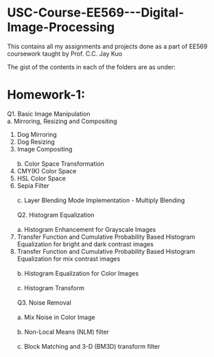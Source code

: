 # USC-Course-EE569---Digital-Image-Processing

This contains all my assignments and projects done as a part of EE569 coursework taught by Prof. C.C. Jay Kuo

The gist of the contents in each of the folders are as under:

**Homework-1:**
=
Q1. Basic Image Manipulation<br />
a. Mirroring, Resizing and Compositing 
1. Dog Mirroring
2. Dog Resizing
3. Image Compositing<br />
<br />b. Color Space Transformation
1. CMY(K) Color Space
2. HSL Color Space
3. Sepia Filter<br />
<br />c. Layer Blending Mode Implementation - Multiply Blending<br />
<br />Q2. Histogram Equalization<br />
<br />a. Histogram Enhancement for Grayscale Images<br />
1. Transfer Function and Cumulative Probability Based Histogram Equalization for bright and dark contrast images
2. Transfer Function and Cumulative Probability Based Histogram Equalization for mix contrast images<br />
<br />b. Histogram Equalization for Color Images<br />
<br />c. Histogram Transform<br />
<br />Q3. Noise Removal<br />
<br />a. Mix Noise in Color Image<br />
<br />b. Non-Local Means (NLM) filter<br />
<br />c. Block Matching and 3-D (BM3D) transform filter
